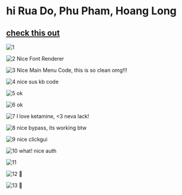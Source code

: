 # hi Rua Do, Phu Pham, Hoang Long

## [check this out](https://www.youtube.com/watch?v=F48N6cOHxas)

![1](https://media.discordapp.net/attachments/1127155311464169552/1127472775796359249/image.png?width=1108&height=559)

![2](https://media.discordapp.net/attachments/1127155311464169552/1127473739915866203/image.png) Nice Font Renderer

![3](https://media.discordapp.net/attachments/1127155311464169552/1135243045948883104/image.png?width=1166&height=560) Nice Main Menu Code, this is so clean omg!!!

![4](https://media.discordapp.net/attachments/1127155311464169552/1135240155800801401/image.png) nice sus kb code

![5](https://cdn.discordapp.com/attachments/1127155311464169552/1135239269716336690/image.png) ok

![6](https://media.discordapp.net/attachments/1127155311464169552/1135239164460277871/image.png) ok

![7](https://media.discordapp.net/attachments/1127155311464169552/1135241959884210299/image.png?width=938&height=560) I love ketamine, <3 neva lack!

![8](https://cdn.discordapp.com/attachments/1127155311464169552/1135242246044786739/image.png) nice bypass, its working btw

![9](https://cdn.discordapp.com/attachments/1127155311464169552/1135243289239502928/image.png) nice clickgui

![10](https://cdn.discordapp.com/attachments/1127155311464169552/1135243956888809612/image.png) what! nice auth

![11](https://cdn.discordapp.com/attachments/1127155311464169552/1135269887812567220/image.png)

![12](https://cdn.discordapp.com/attachments/1127155311464169552/1138842641656721408/image.png) 🤔

![13](https://media.discordapp.net/attachments/1127155311464169552/1138850569201660014/image.png) 🤔
